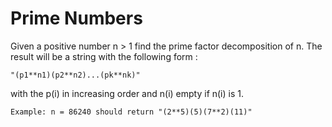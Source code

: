 # Prime Numbers

Given a positive number n > 1 find the prime factor decomposition of n. The result will be a string with the following form :

```plain
"(p1**n1)(p2**n2)...(pk**nk)"
```

with the p(i) in increasing order and n(i) empty if n(i) is 1.

```plain
Example: n = 86240 should return "(2**5)(5)(7**2)(11)"
```
